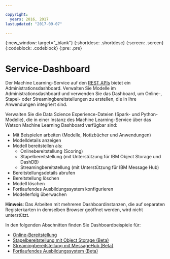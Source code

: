 ```yaml
---

copyright:
  years: 2016, 2017
lastupdated: "2017-09-07"

---
```


{:new_window: target="_blank"}
{:shortdesc: .shortdesc}
{:screen: .screen}
{:codeblock: .codeblock}
{:pre: .pre}

# Service-Dashboard


Der Machine Learning-Service auf den [REST APIs](https://watson-ml-api.mybluemix.net/) bietet ein Administrationsdashboard.
Verwalten Sie Modelle im Administrationsdashboard und
verwenden Sie das Dashboard, um Online-, Stapel- oder
Streamingbereitstellungen zu erstellen, die in Ihre Anwendungen
integriert sind.

Verwalten Sie die Data Science Experience-Dateien (Spark- und Python-Modelle), die in einer Instanz des Machine Learning-Service
über das Watson Machine Learning Dashboard verfügbar sind:

*  Mit Beispielen arbeiten (Modelle, Notizbücher und Anwendungen)
*  Modelldetails anzeigen
*  Modell bereitstellen als:
   *  Onlinebereitstellung (Scoring)
   *  Stapelbereitstellung (mit Unterstützung für IBM Object
Storage und
DashDB)
   *  Streamingbereitstellung (mit Unterstützung für IBM
Message Hub)
*  Bereitstellungsdetails abrufen
*  Bereitstellung löschen
*  Modell löschen
*  Fortlaufendes Ausbildungssystem konfigurieren
*  Modellerfolg überwachen

**Hinweis**: Das Arbeiten mit mehreren Dashboardinstanzen, die auf separaten Registerkarten in demselben Browser geöffnet werden, wird nicht unterstützt. 

In den folgenden Abschnitten finden Sie Dashboardbeispiele für: 

*  [Online-Bereitstellung](pm_service_ui_spark_online.html)
*  [Stapelbereitstellung mit Object Storage (Beta)](pm_service_ui_spark_batch.html)
*  [Streamingbereitstellung mit MessageHub (Beta)](pm_service_ui_spark_streaming.html)
*  [Fortlaufendes Ausbildungssystem (Beta)](pm_service_ui_spark_learning_system.html)
